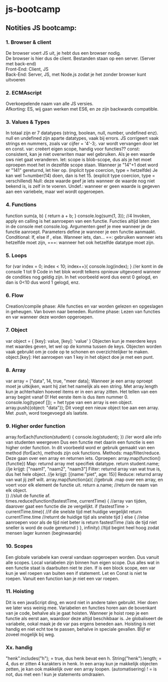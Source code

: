 # js-bootcamp

## Notities JS bootcamp:


### 1. Browser & client
De browser voert JS uit, je hebt dus een browser nodig.    
De browser is hier dus de client. Bestanden staan op een server. (Server met back-end)    
Front-End: Client, JS    
Back-End: Server, JS, met Node.js zodat je het zonder browser kunt uitvoeren    


### 2. ECMAscript
Overkoepelende naam van alle JS versies.    
Afkorting: ES, wij gaan werken met ES6, en ze zijn backwards compatible.    


### 3. Values & Types
In totaal zijn er 7 datatypes (string, boolean, null, number, undefined enz).
null en undefined zijn aparte datatypes, vaak bij errors.
JS corrigeert vaak strings en nummers, zoals var cijfer = '4'-3;.
var wordt vervangen door let en const.
var: creëert eigen scope, handig voor functies??
const: consistent, kan je niet overwriten maar wel gebruiken. Als je een waarde sws niet gaat veranderen.
let: scope is blob-scope, dus als je het moet oproepen moet het in dezelfde scope staan.
Wanneer je "14"+1 doet word er "141" gereturnd, let hier op. (inplicit type coercion, type = hetzelfde)
Je kan wel 1+number(14) doen, dan is het 15. (explicit type coercion, type = verschillend)
Null: deze waarde geef je iets wanneer de waarde nog niet bekend is, is zelf in te voeren.
Undef.: wanneer er geen waarde is gegeven aan een variebele, maar wel wordt opgeroepen.


### 4. Functions
function sum(a, b) {
	return a + b;
}
console.log(sum(1, 3));
//4
Invoken, apply en calling is het aanroepen van een functie.
Functies altijd laten zien in de console met console.log.
Argumenten geef je mee wanneer je de functie aanroept.
Parameters define je wanneer je een functie aanmaakt.
Conditional: If, else if , else. Wanneer iets, dan...
==: gebruiken wanneer iets hetzelfde moet zijn, ===: wanneer het ook hetzelfde datatype moet zijn.


### 5. Loops
for (var index = 0; index < 10; index++){
	console.log(index);
}
//er komt in de console 1 tot 9
Code in het blok wordt telkens opnieuw uitgevoerd wanneer de condities nog geldig zijn.
In het voorbeeld word dus eerst 0 gelogd, en dan is 0<10 dus word 1 gelogd, enz.


### 6. Flow
Creation/compile phase: Alle functies en var worden gelezen en opgeslagen in geheugen. Van boven naar beneden.
Runtime phase: Lezen van functies en var wanneer deze worden opgeroepen.


### 7. Object
var object = {
	[key]: value,
	[key]: 'value'
}
Objecten kun je meerdere keys met waardes geven, let wel op de komma tussen de keys.
Objecten worden vaak gebruikt om je code op te schonen en overzichtelijker te maken.
object.[key]: Het aanroepen van 1 key in het object doe je met een punt.


### 8. Array
var array = ["data", 14, true, "meer data];
Wanneer je een array oproept moet je uitkijken, want hij ziet het namelijk als een string.
Met array.length kun je achterhalen hoeveel items er in een array zitten.
Het tellen van een array begint vanaf 0! Het eerste item is dus item nummer 0.
console.log(typeof []); = het type van een array is een object.
array.push({object: "data"}); Dit voegt een nieuw object toe aan een array. Met .push, word toegevoegd als laatste.


### 9. Higher order function
array.forEach(function(student) {
	console.log(student);
})
//er word alle info van studenten weergeven
Dus een functie met daarin een functie is een higher order function.
In dit voorbeeld word er gebruik gemaakt van een method (forEach), methods zijn ook functions.
Methods: map/filter/reduce. Deze gaan over een array en returnen iets. Oproepen: array.map(function(){functie})
Map: returnd array met specifiek datatype. return student.name; //je krijgt: ["naam1", "naam2", "naam3"]
Filter: returnd array van wat true is, dus het hele object.     //je krijgt: [{name:"piet", age: 15}]
Reduce: returnd array van wat jij zelf wilt.
array.map(function(a){		//gebruik .map over een array, en voert voor elk element de functie uit.
	return a.name;		//return de naam van elk object.					
)}				//sluit de functie af.							
times.reduce(function(fastestTime, currentTime) {	//array van tijden, daarover gaat een functie die ze vergelijkt.
	if (fastestTime > currentTime.time){		//if die snelste tijd met huidige vergelijkt
		return currentTime.time			//returnt de huidige tijd als snelste tijd
	} else {					//else aanroepen voor als de tijd niet beter is
		return fastestTime			//als de tijd niet sneller is word de oude gereturnd
	}
}, infinity)						//tijd begint heel hoog zodat mensen lager kunnen (beginwaarde)


### 10. Scopes
Een globale variabele kan overal vandaan opgeroepen worden. Dus vanuit alle scopes.
Local variabelen zijn binnen hun eigen scope. Dus alles wat in een functie staat is daarbuiten niet te zien.
If is een block scope, een var kun je wel roepen van buiten een if statement. Let en Const is niet te roepen.
Vanuit een function kan je niet een var roepen.


### 11. Hoisting
Dit is een javaScript ding, en word niet in andere talen gebruikt. Hier doen we later wss weinig mee.
Variabelen en functies horen aan de bovenkant van je code, behalve als je gaat hoisten.
Wanneer je hoist roep je een functie als eerst aan, waardoor deze altijd beschikbaar is.
Je globaliseert de variabele, ookal maak je de var pas ergens beneden aan.
Hoisting is niet handig en niet echt toe te passen, behalve in speciale gevallen. Blijf er zoveel mogelijk bij weg.


### Xx. handig
"henk".includes("h"); = true, dus henk bevat een h. 
String("henk").length; = 4, dus er zitten 4 karakters in henk.
In een array kun je makkelijk objecten zetten, je kan ook makkelijk over een array loopen. (automatisering)
! = is not, dus met een ! kun je statements omdraaien.
